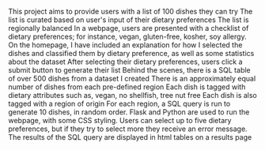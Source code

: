 This project aims to provide users with a list of 100 dishes they can try
The list is curated based on user's input of their dietary preferences
The list is regionally balanced
In a webpage, users are presented with a checklist of dietary preferences; for instance, vegan, gluten-free, kosher, soy allergy.
    On the homepage, I have included an explanation for how I selected the dishes and classified them by dietary preference, as well as some statistics about the dataset
After selecting their dietary preferences, users click a submit button to generate their list
Behind the scenes, there is a SQL table of over 500 dishes from a dataset I created
    There is an approximately equal number of dishes from each pre-defined region
Each dish is tagged with dietary attributes such as, vegan, no shellfish, tree nut free
Each dish is also tagged with a region of origin
For each region, a SQL query is run to generate 10 dishes, in random order.
Flask and Python are used to run the webpage, with some CSS styling.
Users can select up to five dietary preferences, but if they try to select more they receive an error message.
The results of the SQL query are displayed in html tables on a results page